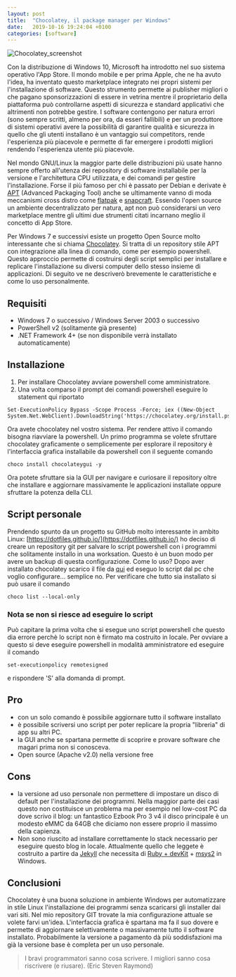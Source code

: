 ```yaml
---
layout: post
title:  "Chocolatey, il package manager per Windows"
date:   2019-10-16 19:24:04 +0100
categories: [software]
---
```

![Chocolatey_screenshot](/assets/2019-10-16/chocolatey.png)

Con la distribuzione di Windows 10, Microsoft ha introdotto nel suo sistema operativo l'App Store. 
Il mondo mobile e per prima Apple, che ne ha avuto l'idea, ha inventato questo marketplace integrato nei propri sistemi per l'installazione di software. Questo strumento permette ai publisher migliori o che pagano sponsorizzazioni di essere in vetrina mentre il proprietario della piattaforma può controllarne aspetti di sicurezza e standard applicativi che altrimenti non potrebbe gestire. 
I software contengono per natura errori (sono sempre scritti, almeno per ora, da esseri fallibili) e per un produttore di sistemi operativi avere la possibilità di garantire qualità e sicurezza in quello che gli utenti installano è un vantaggio sui competitors, rende l'esperienza più piacevole e permette di far emergere i prodotti migliori rendendo l'esperienza utente più piacevole.

Nel mondo GNU/Linux la maggior parte delle distribuzioni più usate hanno sempre offerto all'utenza dei repository di software installabile per la versione e l'architettura CPU utilizzata, e dei comandi per gestire l'installazione. Forse il più famoso per chi è passato per Debian e derivate è [APT](https://it.wikipedia.org/wiki/Advanced_Packaging_Tool) (Advanced Packaging Tool) anche se ultimamente vanno di moda meccanismi cross distro come [flatpak](https://flatpak.org/) e [snapcraft](https://snapcraft.io/). Essendo l'open source un ambiente decentralizzato per natura, apt non può considerarsi un vero marketplace mentre gli ultimi due strumenti citati incarnano meglio il concetto di App Store.

Per Windows 7 e successivi esiste un progetto Open Source molto interessante che si chiama [Chocolatey](https://chocolatey.org/). Si tratta di un repository stile APT con integrazione alla linea di comando, come per esempio powershell. Questo approccio permette di costruirsi degli script semplici per installare e replicare l'installazione su diversi computer dello stesso insieme di applicazioni. Di seguito ve ne descriverò brevemente le caratteristiche e come lo uso personalmente.

## Requisiti
-   Windows 7 o successivo / Windows Server 2003 o successivo
-   PowerShell v2 (solitamente già presente)
-   .NET Framework 4+ (se non disponibile verrà installato automaticamente)

## Installazione
1. Per installare Chocolatey avviare powershell come amministratore. 
2. Una volta comparso il prompt dei comandi powershell eseguire lo statement qui riportato
~~~
Set-ExecutionPolicy Bypass -Scope Process -Force; iex ((New-Object System.Net.WebClient).DownloadString('https://chocolatey.org/install.ps1'))
~~~

Ora avete chocolatey nel vostro sistema. Per rendere attivo il comando bisogna riavviare la powershell. 
Un primo programma se volete sfruttare chocolatey graficamente o semplicemente per esplorare il repository è l'interfaccia grafica installabile da powershell con il seguente comando
~~~
choco install chocolateygui -y
~~~
Ora potete sfruttare sia la GUI per navigare e curiosare il repository oltre che installare e aggiornare massivamente le applicazioni installate oppure sfruttare la potenza della CLI.

## Script personale
Prendendo spunto da un progetto su GitHub molto interessante in ambito Linux: [https://dotfiles.github.io/](https://dotfiles.github.io/) ho deciso di creare un repository git per salvare lo script powershell con i programmi che solitamente installo in una worksation. 
Questo è un buon modo per avere un backup di questa configurazione.
Come lo uso? Dopo aver installato chocolatey scarico il file da [qui](https://github.com/capitanfuturo/chocolatey-setup/blob/master/chocolatey-setup.ps1) ed eseguo lo script dal pc che voglio configurare... semplice no.
Per verificare che tutto sia installato si può usare il comando
~~~
choco list --local-only
~~~

### Nota se non si riesce ad eseguire lo script
Può capitare la prima volta che si esegue uno script powershell che questo dia errore perchè lo script non è firmato ma costruito in locale. 
Per ovviare a questo si deve eseguire powershell in modalità amministratore ed eseguire il comando
~~~
set-executionpolicy remotesigned
~~~
e rispondere 'S' alla domanda di prompt.

## Pro
- con un solo comando è possibile aggiornare tutto il software installato
- è possibile scriversi uno script per poter replicare la propria "libreria" di app su altri PC.
- la GUI anche se spartana permette di scoprire e provare software che magari prima non si conosceva.
- Open source (Apache v2.0) nella versione free

## Cons
- la versione ad uso personale non permettere di impostare un disco di default per l'installazione dei programmi. Nella maggior parte dei casi questo non costituisce un problema ma per esempio nel low-cost PC da dove scrivo il blog: un fantastico Ezbook Pro 3 v4 il disco principale è un modesto eMMC da 64GB che diciamo non essere proprio il massimo della capienza.
- Non sono riuscito ad installare correttamente lo stack necessario per eseguire questo blog in locale. Attualmente quello che leggete è costruito a partire da [Jekyll](https://jekyllrb.com/) che necessita di [Ruby + devKit](https://rubyinstaller.org/) + [msys2](https://www.msys2.org/) in Windows.

## Conclusioni
Chocolatey è una buona soluzione in ambiente Windows per automatizzare in stile Linux l'installazione dei programmi senza scaricarsi gli installer dai vari siti. Nel mio repository GIT trovate la mia configurazione attuale se volete farvi un'idea.
L'interfaccia grafica è spartana ma fa il suo dovere e permette di aggiornare selettivamente o massivamente tutto il software installato.
Probabilmente la versione a pagamento dà più soddisfazioni ma già la versione base è completa per un uso personale.

> I bravi programmatori sanno cosa scrivere. I migliori sanno cosa riscrivere (e riusare). (Eric Steven Raymond)
